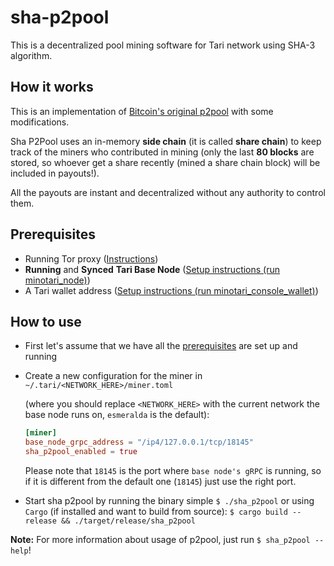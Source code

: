 # sha-p2pool

This is a decentralized pool mining software for Tari network using SHA-3 algorithm.

How it works
---
This is an implementation of [Bitcoin's original p2pool](https://en.bitcoin.it/wiki/P2Pool) with some modifications.

Sha P2Pool uses an in-memory **side chain** (it is called **share chain**) to keep track of the miners
who contributed in mining
(only the last **80 blocks** are stored, so whoever get a share recently (mined a share chain block) will be included in
payouts!).

All the payouts are instant and decentralized without any authority to control them.

Prerequisites
---

- Running Tor proxy ([Instructions](https://github.com/tari-project/tari?tab=readme-ov-file#perform-sha3-mining))
- **Running** and **Synced** **Tari Base Node**
  ([Setup instructions (run minotari_node)](https://github.com/tari-project/tari))
- A Tari wallet address ([Setup instructions (run minotari_console_wallet)](https://github.com/tari-project/tari))

How to use
---

- First let's assume that we have all the [prerequisites](#Prerequisites) are set up and running
- Create a new configuration for the miner in `~/.tari/<NETWORK_HERE>/miner.toml`

  (where you should replace `<NETWORK_HERE>` with the current network the base node runs on, `esmeralda` is the
  default):
  ```toml
  [miner]
  base_node_grpc_address = "/ip4/127.0.0.1/tcp/18145"
  sha_p2pool_enabled = true
   ```

  Please note that `18145` is the port where `base node's gRPC` is running, so if it is different from the default
  one (`18145`)
  just use the right port.
- Start sha p2pool by running the binary simple `$ ./sha_p2pool` or using `Cargo` (if installed and want to build from
  source):
  `$ cargo build --release && ./target/release/sha_p2pool`

**Note:** For more information about usage of p2pool, just run `$ sha_p2pool --help`! 

